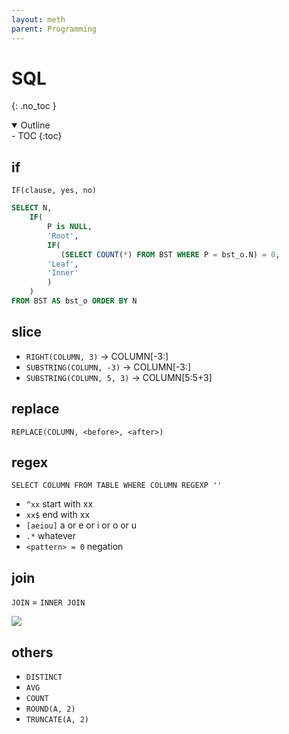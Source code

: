 ```yaml
---
layout: meth
parent: Programming
---
```

# SQL
{: .no_toc }

<details open markdown="block">
  <summary>
    Outline
  </summary>
- TOC
{:toc}
</details>

## if
`IF(clause, yes, no)`

```sql
SELECT N, 
    IF( 
        P is NULL, 
		'Root', 
        IF(
           (SELECT COUNT(*) FROM BST WHERE P = bst_o.N) = 0, 
		'Leaf',
        'Inner'
        )
    )
FROM BST AS bst_o ORDER BY N
```

## slice
- `RIGHT(COLUMN, 3)` → COLUMN[-3:]
- `SUBSTRING(COLUMN, -3)` → COLUMN[-3:]
- `SUBSTRING(COLUMN, 5, 3)` → COLUMN[5:5+3]

## replace
`REPLACE(COLUMN, <before>, <after>)`

## regex
```
SELECT COLUMN FROM TABLE WHERE COLUMN REGEXP ''
```
- `^xx` start with xx
- `xx$` end with xx
- `[aeiou]` a or e or i or o or u
- `.*` whatever
- `<pattern> = 0` negation

## join
`JOIN` = `INNER JOIN`  

![](https://i.imgur.com/6j1815K.png)


## others
- `DISTINCT`
- `AVG`
- `COUNT`
- `ROUND(A, 2)`
- `TRUNCATE(A, 2)`